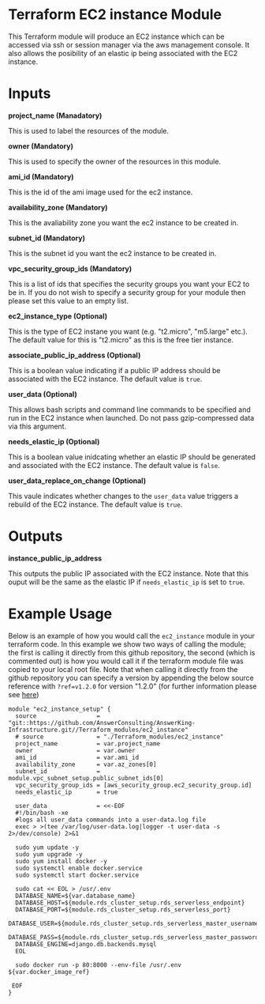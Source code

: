 # Terraform EC2 instance Module

This Terraform module will produce an EC2 instance which can be accessed via ssh or session manager via the aws management console. It also allows the posibility
 of an elastic ip being associated with the EC2 instance.

# Inputs

**project_name (Manadatory)**

This is used to label the resources of the module.

**owner (Mandatory)**

This is used to specify the owner of the resources in this module.

**ami_id (Mandatory)**

This is the id of the ami image used for the ec2 instance.

**availability_zone (Mandatory)**

This is the avaliability zone you want the ec2 instance to be created in.

**subnet_id (Mandatory)**

This is the subnet id you want the ec2 instance to be created in.

**vpc_security_group_ids (Mandatory)**

This is a list of ids that specifies the security groups you want your EC2 to be in. If you do not wish to specify a security group for your module then please set 
this value to an empty list.

**ec2_instance_type (Optional)**

This is the type of EC2 instane you want (e.g. "t2.micro", "m5.large" etc.). The default value for this is "t2.micro" as this is the free tier instance.

**associate_public_ip_address (Optional)**

This is a boolean value indicating if a public IP address should be associated with the EC2 instance. The default value is `true`.

**user_data (Optional)**

This allows bash scripts and command line commands to be specified and run in the EC2 instance when launched. Do not pass gzip-compressed data via this argument.

**needs_elastic_ip (Optional)**

This is a boolean value inidcating whether an elastic IP should be generated and associated with the EC2 instance. The default value is `false`.

**user_data_replace_on_change (Optional)**

This vaule indicates whether changes to the `user_data` value triggers a rebuild of the EC2 instance. The default value is `true`.


# Outputs

**instance_public_ip_address**

This outputs the public IP associated with the EC2 instance. Note that this ouput will be the same as the elastic IP if `needs_elastic_ip` is set to `true`.

# Example Usage

Below is an example of how you would call the `ec2_instance` module in your terraform code. In this example we show two ways of calling the module; the first is calling 
it directly from this github repository, the second (which is commented out) is how you would call it if the terraform module file was copied to your local root file. 
Note that when calling it directly from the github repository you can specify a version by appending the below source reference with `?ref=v1.2.0` for version "1.2.0" 
(for further information please see [here](https://developer.hashicorp.com/terraform/language/modules/sources#modules-in-package-sub-directories))

<pre><code>module "ec2_instance_setup" {
  source                 = "git::https://github.com/AnswerConsulting/AnswerKing-Infrastructure.git//Terraform_modules/ec2_instance"
  # source               = "./Terraform_modules/ec2_instance"
  project_name           = var.project_name
  owner                  = var.owner
  ami_id                 = var.ami_id
  availability_zone      = var.az_zones[0]
  subnet_id              = module.vpc_subnet_setup.public_subnet_ids[0]
  vpc_security_group_ids = [aws_security_group.ec2_security_group.id]
  needs_elastic_ip       = true
  
  user_data              = <<-EOF
  #!/bin/bash -xe
  #logs all user_data commands into a user-data.log file
  exec > >(tee /var/log/user-data.log|logger -t user-data -s 2>/dev/console) 2>&1

  sudo yum update -y
  sudo yum upgrade -y
  sudo yum install docker -y
  sudo systemctl enable docker.service
  sudo systemctl start docker.service

  sudo cat << EOL > /usr/.env
  DATABASE_NAME=${var.database_name}
  DATABASE_HOST=${module.rds_cluster_setup.rds_serverless_endpoint}
  DATABASE_PORT=${module.rds_cluster_setup.rds_serverless_port}
  DATABASE_USER=${module.rds_cluster_setup.rds_serverless_master_username}
  DATABASE_PASS=${module.rds_cluster_setup.rds_serverless_master_password}
  DATABASE_ENGINE=django.db.backends.mysql
  EOL

  sudo docker run -p 80:8000 --env-file /usr/.env ${var.docker_image_ref}

 EOF
}
</code></pre>
